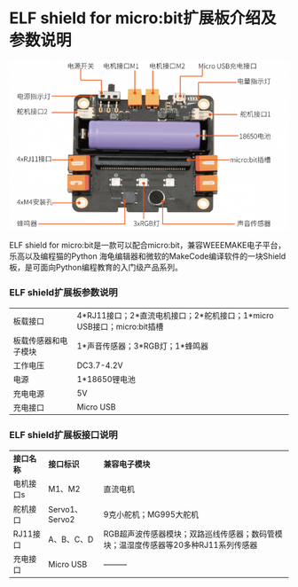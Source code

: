 # ELF shield for micro:bit扩展板介绍及参数说明

<div align=center>
<img src="docs\electronic_modules\main_control_board\micro_bit\elf_shield_for_microbit.png">
</div>

ELF shield for micro:bit是一款可以配合micro:bit，兼容WEEEMAKE电子平台，乐高以及编程猫的Python 海龟编辑器和微软的MakeCode编译软件的一块Shield板，是可面向Python编程教育的入门级产品系列。

### **ELF shield扩展板参数说明**

<table class="imagetable" style="display: table; text-align: left;">
<tr>
    <td>板载接口</td><td>4*RJ11接口；2*直流电机接口；2*舵机接口；1*micro USB接口；micro:bit插槽</td>
</tr>
<tr>
    <td>板载传感器和电子模块</td><td>1*声音传感器；3*RGB灯；1*蜂鸣器</td>
</tr>
<tr>
    <td>工作电压</td><td>DC3.7-4.2V</td>
</tr>
<tr>
    <td>电源</td><td>1*18650锂电池</td>
</tr>
<tr>
    <td>充电电源</td><td>5V</td>
</tr>
<tr>
    <td>充电接口</td><td>Micro USB</td>
</tr>
</table>

### **ELF shield扩展板接口说明**

<table class="imagetable" style="display: table; text-align: left;">
<tr>
    <th>接口名称</th><th>接口标识</th><th>兼容电子模块</th>
</tr>
<tr>
    <td>电机接口s</td><td>M1、M2</td><td>直流电机</td>
</tr>
<tr>
    <td>舵机接口</td><td>Servo1、Servo2</td><td>9克小舵机；MG995大舵机</td>
</tr>
<tr>
    <td>RJ11接口</td><td>A、B、C、D</td><td>RGB超声波传感器模块；双路巡线传感器；数码管模块；温湿度传感器等20多种RJ11系列传感器</td>
</tr>
<tr>
    <td>充电接口</td><td>Micro USB</td><td>———</td>
</tr>
</table>